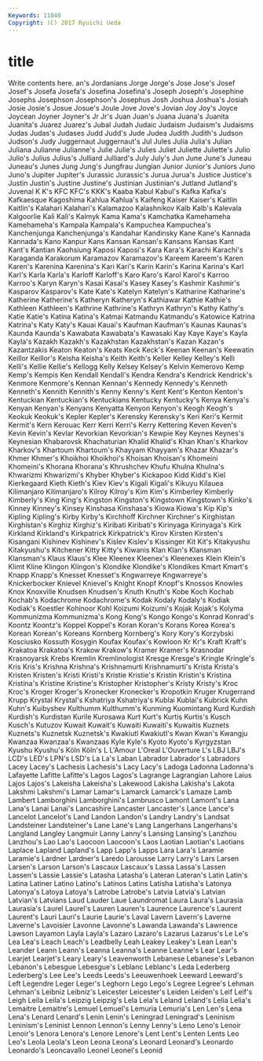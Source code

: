 ```yaml
---
Keywords: 11840 
Copyright: (C) 2017 Ryuichi Ueda
---
```


# title

Write contents here.
an's Jordanians Jorge Jorge's Jose
Jose's Josef Josef's Josefa Josefa's Josefina Josefina's Joseph Joseph's Josephine
Josephs Josephson Josephson's Josephus Josh Joshua Joshua's Josiah Josie Josie's
Josue Josue's Joule Jove Jove's Jovian Joy Joy's Joyce Joycean
Joyner Joyner's Jr Jr's Juan Juan's Juana Juana's Juanita Juanita's
Juarez Juarez's Jubal Judah Judaic Judaism Judaism's Judaisms Judas Judas's
Judases Judd Judd's Jude Judea Judith Judith's Judson Judson's Judy
Juggernaut Juggernaut's Jul Jules Julia Julia's Julian Juliana Julianne Julianne's
Julie Julie's Julies Juliet Juliette Juliette's Julio Julio's Julius Julius's
Julliard Julliard's July July's Jun June June's Juneau Juneau's Junes
Jung Jung's Jungfrau Jungian Junior Junior's Juniors Juno Juno's Jupiter
Jupiter's Jurassic Jurassic's Jurua Jurua's Justice Justice's Justin Justin's Justine
Justine's Justinian Justinian's Jutland Jutland's Juvenal K K's KFC KFC's
KKK's Kaaba Kabul Kabul's Kafka Kafka's Kafkaesque Kagoshima Kahlua Kahlua's
Kaifeng Kaiser Kaiser's Kaitlin Kaitlin's Kalahari Kalahari's Kalamazoo Kalashnikov Kalb
Kalb's Kalevala Kalgoorlie Kali Kali's Kalmyk Kama Kama's Kamchatka Kamehameha
Kamehameha's Kampala Kampala's Kampuchea Kampuchea's Kanchenjunga Kanchenjunga's Kandahar Kandinsky Kane
Kane's Kannada Kannada's Kano Kanpur Kans Kansan Kansan's Kansans Kansas
Kant Kant's Kantian Kaohsiung Kaposi Kaposi's Kara Kara's Karachi Karachi's
Karaganda Karakorum Karamazov Karamazov's Kareem Kareem's Karen Karen's Karenina Karenina's
Kari Kari's Karin Karin's Karina Karina's Karl Karl's Karla Karla's
Karloff Karloff's Karo Karo's Karol Karol's Karroo Karroo's Karyn Karyn's
Kasai Kasai's Kasey Kasey's Kashmir Kashmir's Kasparov Kasparov's Kate Kate's
Katelyn Katelyn's Katharine Katharine's Katherine Katherine's Katheryn Katheryn's Kathiawar Kathie
Kathie's Kathleen Kathleen's Kathrine Kathrine's Kathryn Kathryn's Kathy Kathy's Katie
Katie's Katina Katina's Katmai Katmandu Katmandu's Katowice Katrina Katrina's Katy
Katy's Kauai Kauai's Kaufman Kaufman's Kaunas Kaunas's Kaunda Kaunda's Kawabata
Kawabata's Kawasaki Kay Kaye Kaye's Kayla Kayla's Kazakh Kazakh's Kazakhstan
Kazakhstan's Kazan Kazan's Kazantzakis Keaton Keaton's Keats Keck Keck's Keenan
Keenan's Keewatin Keillor Keillor's Keisha Keisha's Keith Keith's Keller Kelley
Kelley's Kelli Kelli's Kellie Kellie's Kellogg Kelly Kelsey Kelsey's Kelvin
Kemerovo Kemp Kemp's Kempis Ken Kendall Kendall's Kendra Kendra's Kendrick
Kendrick's Kenmore Kenmore's Kennan Kennan's Kennedy Kennedy's Kenneth Kenneth's Kennith
Kennith's Kenny Kenny's Kent Kent's Kenton Kenton's Kentuckian Kentuckian's Kentuckians
Kentucky Kentucky's Kenya Kenya's Kenyan Kenyan's Kenyans Kenyatta Kenyon Kenyon's
Keogh Keogh's Keokuk Keokuk's Kepler Kepler's Kerensky Kerensky's Keri Keri's
Kermit Kermit's Kern Kerouac Kerr Kerri Kerri's Kerry Kettering Keven
Keven's Kevin Kevin's Kevlar Kevorkian Kevorkian's Kewpie Key Keynes Keynes's
Keynesian Khabarovsk Khachaturian Khalid Khalid's Khan Khan's Kharkov Kharkov's Khartoum
Khartoum's Khayyam Khayyam's Khazar Khazar's Khmer Khmer's Khoikhoi Khoikhoi's Khoisan
Khoisan's Khomeini Khomeini's Khorana Khorana's Khrushchev Khufu Khulna Khulna's Khwarizmi
Khwarizmi's Khyber Khyber's Kickapoo Kidd Kidd's Kiel Kierkegaard Kieth Kieth's
Kiev Kiev's Kigali Kigali's Kikuyu Kilauea Kilimanjaro Kilimanjaro's Kilroy Kilroy's
Kim Kim's Kimberley Kimberly Kimberly's King King's Kingston Kingston's Kingstown
Kingstown's Kinko's Kinney Kinney's Kinsey Kinshasa Kinshasa's Kiowa Kiowa's Kip
Kip's Kipling Kipling's Kirby Kirby's Kirchhoff Kirchner Kirchner's Kirghistan Kirghistan's
Kirghiz Kirghiz's Kiribati Kiribati's Kirinyaga Kirinyaga's Kirk Kirkland Kirkland's Kirkpatrick
Kirkpatrick's Kirov Kirsten Kirsten's Kisangani Kishinev Kishinev's Kislev Kislev's Kissinger
Kit Kit's Kitakyushu Kitakyushu's Kitchener Kitty Kitty's Kiwanis Klan Klan's
Klansman Klansman's Klaus Klaus's Klee Kleenex Kleenex's Kleenexes Klein Klein's
Klimt Kline Klingon Klingon's Klondike Klondike's Klondikes Kmart Kmart's Knapp
Knapp's Knesset Knesset's Kngwarreye Kngwarreye's Knickerbocker Knievel Knievel's Knight Knopf
Knopf's Knossos Knowles Knox Knoxville Knudsen Knudsen's Knuth Knuth's Kobe
Koch Kochab Kochab's Kodachrome Kodachrome's Kodak Kodaly Kodaly's Kodiak Kodiak's
Koestler Kohinoor Kohl Koizumi Koizumi's Kojak Kojak's Kolyma Kommunizma Kommunizma's
Kong Kong's Kongo Kongo's Konrad Konrad's Koontz Koontz's Koppel Koppel's
Koran Koran's Korans Korea Korea's Korean Korean's Koreans Kornberg Kornberg's
Kory Kory's Korzybski Kosciusko Kossuth Kosygin Koufax Koufax's Kowloon Kr
Kr's Kraft Kraft's Krakatoa Krakatoa's Krakow Krakow's Kramer Kramer's Krasnodar
Krasnoyarsk Krebs Kremlin Kremlinologist Kresge Kresge's Kringle Kringle's Kris Kris's
Krishna Krishna's Krishnamurti Krishnamurti's Krista Krista's Kristen Kristen's Kristi Kristi's
Kristie Kristie's Kristin Kristin's Kristina Kristina's Kristine Kristine's Kristopher Kristopher's
Kristy Kristy's Kroc Kroc's Kroger Kroger's Kronecker Kronecker's Kropotkin Kruger
Krugerrand Krupp Krystal Krystal's Kshatriya Kshatriya's Kublai Kublai's Kubrick Kuhn
Kuhn's Kuibyshev Kulthumm Kulthumm's Kunming Kuomintang Kurd Kurdish Kurdish's Kurdistan
Kurile Kurosawa Kurt Kurt's Kurtis Kurtis's Kusch Kusch's Kutuzov Kuwait
Kuwait's Kuwaiti Kuwaiti's Kuwaitis Kuznets Kuznets's Kuznetsk Kuznetsk's Kwakiutl Kwakiutl's
Kwan Kwan's Kwangju Kwanzaa Kwanzaa's Kwanzaas Kyle Kyle's Kyoto Kyoto's
Kyrgyzstan Kyushu Kyushu's Köln Köln's L L'Amour L'Oreal L'Ouverture L's
LBJ LBJ's LCD's LED's LPN's LSD's La La's Laban Labrador
Labrador's Labradors Lacey Lacey's Lachesis Lachesis's Lacy Lacy's Ladoga Ladonna
Ladonna's Lafayette Lafitte Lafitte's Lagos Lagos's Lagrange Lagrangian Lahore Laius
Lajos Lajos's Lakeisha Lakeisha's Lakewood Lakisha Lakisha's Lakota Lakshmi Lakshmi's
Lamar Lamar's Lamarck Lamarck's Lamaze Lamb Lambert Lamborghini Lamborghini's Lambrusco
Lamont Lamont's Lana Lana's Lanai Lanai's Lancashire Lancaster Lancaster's Lance
Lance's Lancelot Lancelot's Land Landon Landon's Landry Landry's Landsat Landsteiner
Landsteiner's Lane Lane's Lang Langerhans Langerhans's Langland Langley Langmuir Lanny
Lanny's Lansing Lansing's Lanzhou Lanzhou's Lao Lao's Laocoon Laocoon's Laos
Laotian Laotian's Laotians Laplace Lapland Lapland's Lapp Lapp's Lapps Lara
Lara's Laramie Laramie's Lardner Lardner's Laredo Larousse Larry Larry's Lars
Larsen Larsen's Larson Larson's Lascaux Lascaux's Lassa Lassa's Lassen Lassen's
Lassie Lassie's Latasha Latasha's Lateran Lateran's Latin Latin's Latina Latiner
Latino Latino's Latinos Latins Latisha Latisha's Latonya Latonya's Latoya Latoya's
Latrobe Latrobe's Latvia Latvia's Latvian Latvian's Latvians Laud Lauder Laue
Laundromat Laura Laura's Laurasia Laurasia's Laurel Laurel's Lauren Lauren's Laurence
Laurence's Laurent Laurent's Lauri Lauri's Laurie Laurie's Laval Lavern Lavern's
Laverne Laverne's Lavoisier Lavonne Lavonne's Lawanda Lawanda's Lawrence Lawson Layamon
Layla Layla's Lazaro Lazaro's Lazarus Lazarus's Le Le's Lea Lea's
Leach Leach's Leadbelly Leah Leakey Leakey's Lean Lean's Leander Leann
Leann's Leanna Leanna's Leanne Leanne's Lear Lear's Learjet Learjet's Leary
Leary's Leavenworth Lebanese Lebanese's Lebanon Lebanon's Lebesgue Lebesgue's Leblanc Leblanc's
Leda Lederberg Lederberg's Lee Lee's Leeds Leeds's Leeuwenhoek Leeward Leeward's
Left Legendre Leger Leger's Leghorn Lego Lego's Legree Legree's Lehman
Lehman's Leibniz Leibniz's Leicester Leicester's Leiden Leiden's Leif Leif's Leigh
Leila Leila's Leipzig Leipzig's Lela Lela's Leland Leland's Lelia Lelia's
Lemaitre Lemaitre's Lemuel Lemuel's Lemuria Lemuria's Len Len's Lena Lena's
Lenard Lenard's Lenin Lenin's Leningrad Leningrad's Leninism Leninism's Leninist Lennon
Lennon's Lenny Lenny's Leno Leno's Lenoir Lenoir's Lenora Lenora's Lenore
Lenore's Lent Lent's Lenten Lents Leo Leo's Leola Leola's Leon
Leona Leona's Leonard Leonard's Leonardo Leonardo's Leoncavallo Leonel Leonel's Leonid
